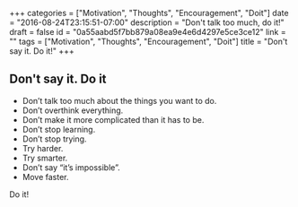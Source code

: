 +++
categories = ["Motivation", "Thoughts", "Encouragement", "Doit"]
date = "2016-08-24T23:15:51-07:00"
description = "Don't talk too much, do it!"
draft = false
id = "0a55aabd5f7bb879a08ea9e4e6d4297e5ce3ce12"
link = ""
tags = ["Motivation", "Thoughts", "Encouragement", "Doit"]
title = "Don't say it. Do it!"
+++

<!--more-->

## Don't say it. Do it

- Don’t talk too much about the things you want to do.
- Don’t overthink everything.
- Don’t make it more complicated than it has to be.
- Don’t stop learning.
- Don’t stop trying.
- Try harder.
- Try smarter.
- Don’t say “it’s impossible”.
- Move faster.

Do it!
